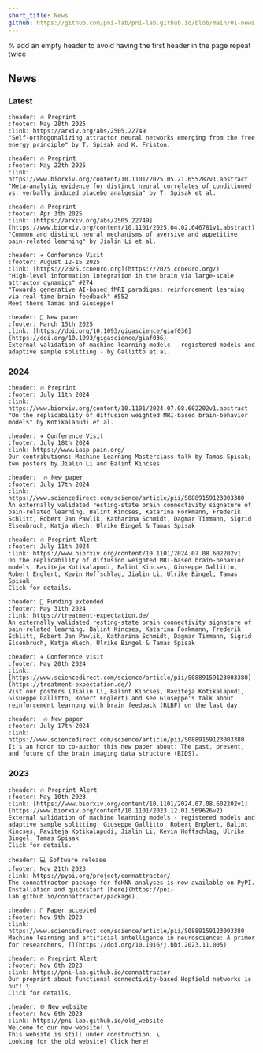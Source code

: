 ```yaml
---
short_title: News
github: https://github.com/pni-lab/pni-lab.github.io/blob/main/01-news.md
---
```


% add an empty header to avoid having the first header in the page repeat twice
##

## News

### Latest

```{card} **New preprint on self-orthogonalizing attractor networks**
:header: 🔥 Preprint
:footer: May 28th 2025
:link: https://arxiv.org/abs/2505.22749
"Self-orthogonalizing attractor neural networks emerging from the free energy principle" by T. Spisak and K. Friston.
```

```{card} **Mechanisms of conditioned vs. verbally induced placebo analgesia**
:header: 🔥 Preprint
:footer: May 22th 2025
:link: https://www.biorxiv.org/content/10.1101/2025.05.21.655287v1.abstract
"Meta-analytic evidence for distinct neural correlates of conditioned vs. verbally induced placebo analgesia" by T. Spisak et al.
```

```{card} **New preprint on the neural signature of pain relief**
:header: 🔥 Preprint
:footer: Apr 3th 2025
:link: [https://arxiv.org/abs/2505.22749](https://www.biorxiv.org/content/10.1101/2025.04.02.646781v1.abstract)
"Common and distinct neural mechanisms of aversive and appetitive pain-related learning" by Jialin Li et al.
```

```{card} **Meet us on CCN2025 in Amsterdam!**
:header: ✈️ Conference Visit
:footer: August 12-15 2025
:link: [https://2025.ccneuro.org](https://2025.ccneuro.org/)
"High-level information integration in the brain via large-scale attractor dynamics" #274
"Towards generative AI-based fMRI paradigms: reinforcement learning via real-time brain feedback" #552
Meet there Tamas and Giuseppe!
```

```{card} **Our paper about Registered models and adaptive sample splitting is accepted in GigaScience!**
:header: 🎉 New paper
:footer: March 15th 2025
:link: [https://doi.org/10.1093/gigascience/giaf036](https://doi.org/10.1093/gigascience/giaf036)
External validation of machine learning models - registered models and adaptive sample splitting - by Gallitto et al.
```


### 2024

```{card} **New preprint on the replicability of DWI-based predictive models**
:header: 🔥 Preprint
:footer: July 11th 2024
:link: https://www.biorxiv.org/content/10.1101/2024.07.08.602202v1.abstract
"On the replicability of diffusion weighted MRI-based brain-behavior models" by Kotikalapudi et al.
```

```{card} **Meet us on IASP2024 in Amsterdam!**
:header: ✈️ Conference Visit
:footer: July 18th 2024
:link: https://www.iasp-pain.org/
Our contributions: Machine Learning Masterclass talk by Tamas Spisak; two posters by Jialin Li and Balint Kincses
```

```{card} **The [RCPL-signature](#rcpl-signature)-paper is out in Comm. Biol.**
:header:  🔥 New paper
:footer: July 17th 2024
:link: https://www.sciencedirect.com/science/article/pii/S0889159123003380
An externally validated resting-state brain connectivity signature of pain-related learning. Balint Kincses, Katarina Forkmann, Frederik Schlitt, Robert Jan Pawlik, Katharina Schmidt, Dagmar Timmann, Sigrid Elsenbruch, Katja Wiech, Ulrike Bingel & Tamas Spisak 
```

```{card}  **Our new preprint about the replicability of DWI-based multivariate BWAS is out!**
:header: 🔥 Preprint Alert
:footer: July 11th 2024
:link: https://www.biorxiv.org/content/10.1101/2024.07.08.602202v1
On the replicability of diffusion weighted MRI-based brain-behavior models, Raviteja Kotikalapudi, Balint Kincses, Giuseppe Gallitto, Robert Englert, Kevin Hoffschlag, Jialin Li, Ulrike Bingel, Tamas Spisak
Click for details.
```

```{card} **Our "Treatment Expectation" CRC got extended for 4 more years!**
:header: 🎉 Funding extended
:footer: May 31th 2024
:link: https://treatment-expectation.de/
An externally validated resting-state brain connectivity signature of pain-related learning. Balint Kincses, Katarina Forkmann, Frederik Schlitt, Robert Jan Pawlik, Katharina Schmidt, Dagmar Timmann, Sigrid Elsenbruch, Katja Wiech, Ulrike Bingel & Tamas Spisak 
```

```{card} **Meet us at OHBM2024 in Seoul!**
:header: ✈️ Conference visit
:footer: May 20th 2024
:link: [https://www.sciencedirect.com/science/article/pii/S0889159123003380](https://treatment-expectation.de/)
Vist our posters (Jialin Li, Balint Kincses, Raviteja Kotikalapudi, Gisueppe Gallitto, Robert Englert) and see Giuseppe's talk about reinforcement learnong with brain feedback (RLBF) on the last day.
```

```{card} **BIDS-paper is out in Imaging Neurosci.**
:header:  🔥 New paper
:footer: July 17th 2024
:link: https://www.sciencedirect.com/science/article/pii/S0889159123003380
It's an honor to co-author this new paper about: The past, present, and future of the brain imaging data structure (BIDS).
```

### 2023

```{card}  **Adaptivesplit preprint out!**
:header: 🔥 Preprint Alert
:footer: May 10th 2023
:link: [https://www.biorxiv.org/content/10.1101/2024.07.08.602202v1](https://www.biorxiv.org/content/10.1101/2023.12.01.569626v2)
External validation of machine learning models - registered models and adaptive sample splitting, Giuseppe Gallitto, Robert Englert, Balint Kincses, Raviteja Kotikalapudi, Jialin Li, Kevin Hoffschlag, Ulrike Bingel, Tamas Spisak
Click for details.
```

```{card} **[Connattractor](#fchnn) on PyPI**
:header: 💻 Software release 
:footer: Nov 21th 2023
:link: https://pypi.org/project/connattractor/
The connattractor package for fcHNN analyses is now available on PyPI. Installation and quickstart [here](https://pni-lab.github.io/connattractor/package).
```

```{card} **Review paper published**
:header: 🎉 Paper accepted
:footer: Nov 9th 2023
:link: https://www.sciencedirect.com/science/article/pii/S0889159123003380
Machine learning and artificial intelligence in neuroscience: A primer for researchers, [](https://doi.org/10.1016/j.bbi.2023.11.005)
```


```{card}  **The fcHNN preprint is out**
:header: 🔥 Preprint Alert
:footer: Nov 6th 2023
:link: https://pni-lab.github.io/connattractor
Our preprint about functional connectivity-based Hopfield networks is out! \
Click for details.
```


```{card} **The Lab has a new website**
:header: 🌐 New website 
:footer: Nov 6th 2023
:link: https://pni-lab.github.io/old_website
Welcome to our new website! \
This website is still under construction. \
Looking for the old website? Click here!
```
